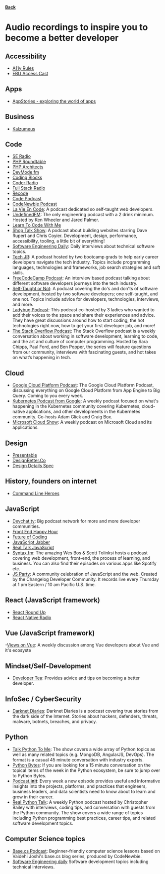**[Back](/README.md/)**

# Audio recordings to inspire you to become a better developer

## Accessibility

- [A11y Rules](https://a11yrules.com/)
- [EBU Access Cast](http://ebuaccesscast.libsyn.com/)

## Apps

- [AppStories - exploring the world of apps](https://appstories.net/)

## Business

- [Kalzumeus](https://www.kalzumeus.com/podcast/)

## Code

- [SE Radio](https://www.se-radio.net/)
- [PHP Roundtable](https://www.phproundtable.com/)
- [PHP Architects](https://www.phparch.com/podcast/)
- [DevMode.fm](https://devmode.fm/)
- [Coding Blocks](https://www.codingblocks.net/)
- [Coder Radio](https://coder.show/)
- [Full Stack Radio](http://www.fullstackradio.com/)
- [Recode](https://www.vox.com/recode-podcasts)
- [Code Podcast](https://codepodcast.com/)
- [CodeNewbie Podcast](https://www.codenewbie.org/podcast)
- [La Vie En Code](https://www.lavieencode.net/podcast/): A podcast dedicated so self-taught web developers.
- [UndefinedFM](https://undefined.fm/): The only engineering podcast with a 2 drink minimum. Hosted by Ken Wheeler and Jared Palmer.
- [Learn To Code With Me](https://learntocodewith.me/podcast/)
- [Shop Talk Show](https://shoptalkshow.com/): A podcast about building websites starring Dave Rupert and Chris Coyier. Development, design, performance, accessibility, tooling, a little bit of everything!
- [Software Engineering Daily](https://softwareengineeringdaily.com/category/all-episodes/exclusive-content/Podcast/): Daily interviews about technical software topics.
- [Tech JR](https://techjr.dev/): A podcast hosted by two bootcamp grads to help early career developers navigate the tech industry. Topics include programming languages, technologies and frameworks, job search strategies and soft skills.
- [FreeCodeCamp Podcast](https://freecodecamp.libsyn.com/): An interview based podcast talking about different software developers journeys into the tech industry.
- [Self-Taught or Not](https://www.selftaughtornot.com/): A podcast covering the do's and don'ts of software development, hosted by two software developers; one self-taught, and one not. Topics include advice for developers, technologies, interviews, and more.
- [Ladybug Podcast](https://www.ladybug.dev/): This podcast co-hosted by 3 ladies who wanted to add their voices to the space and share their experiences and advice. They have great discussions around how to start coding, the hot technologies right now, how to get your first developer job, and more!
- [The Stack Overflow Podcast](https://stackoverflow.blog/podcast/): The Stack Overflow podcast is a weekly conversation about working in software development, learning to code, and the art and culture of computer programming. Hosted by Sara Chipps, Paul Ford, and Ben Popper, the series will feature questions from our community, interviews with fascinating guests, and hot takes on what’s happening in tech.

## Cloud

- [Google Cloud Platform Podcast](https://www.gcppodcast.com/): The Google Cloud Platform Podcast, discussing everything on Google Cloud Platform from App Engine to Big Query. Coming to you every week.
- [Kubernetes Podcast from Google](https://kubernetespodcast.com/): A weekly podcast focused on what's happening in the Kubernetes community covering Kubernetes, cloud-native applications, and other developments in the Kubernetes community. Co-hosts Adam Glick and Craig Box. 
- [Microsoft Cloud Show](http://www.microsoftcloudshow.com/podcast): A weekly podcast on Microsoft Cloud and its applications. 

## Design

- [Presentable](https://www.relay.fm/presentable)
- [DesignBetter.Co](https://www.designbetter.co/podcast)
- [Design Details Spec](https://spec.fm/podcasts/design-details])

## History, founders on internet

- [Command Line Heroes](https://www.redhat.com/en/command-line-heroes)

## JavaScript

- [Devchat.tv](https://devchat.tv): Big podcast network for more and more developer communities.
- [Front End Happy Hour](https://frontendhappyhour.com)
- [Future of Coding](https://futureofcoding.org/episodes/)
- [JavaScript Jabber](https://devchat.tv/js-jabber/)
- [Real Talk JavaScript](https://realtalkjavascript.simplecast.fm/)
- [Syntax.fm](https://syntax.fm/): The amazing Wes Bos & Scott Tolinksi hosts a podcast covering web development, front-end, the process of learning, and business. You can also find their episodes on various apps like Spotify etc.
- [JS Party](https://changelog.com/jsparty): A community celebration of JavaScript and the web. Created by the Changelog Developer Community. It records live every Thursday at 1 pm Eastern / 10 am Pacific U.S. time.

## React (JavaScript framework)

- [React Round Up](https://devchat.tv/react-round-up/)
- [React Native Radio](https://devchat.tv/react-native-radio/)

## Vue (JavaScript framework)

-[Views on Vue](https://devchat.tv/views-on-vue/): A weekly discussion among Vue developers about Vue and it's ecosyste

## Mindset/Self-Development

- [Developer Tea](https://spec.fm/podcasts/developer-tea): Provides advice and tips on becoming a better developer.

## InfoSec / CyberSecurity

- [Darknet Diaries](https://darknetdiaries.com/): Darknet Diaries is a podcast covering true stories from the dark side of the Internet. Stories about hackers, defenders, threats, malware, botnets, breaches, and privacy.

## Python

- [Talk Python To Me](https://talkpython.fm/): The show covers a wide array of Python topics as well as many related topics (e.g. MongoDB, AngularJS, DevOps).
  The format is a casual 45 minute conversation with industry experts.
- [Python Bytes](https://pythonbytes.fm/): If you are looking for a 15 minute conversation on the topical items of the week in the Python ecosystem, be sure to jump over to Python Bytes.
- [Podcast.**init**](https://www.pythonpodcast.com/): Every week a new episode provides useful and informative insights into the projects, platforms, and practices that engineers, business leaders, and data scientists need to know about to learn and grow in their career.
- [Real Python Talk](https://realpython.com/podcasts/rpp/): A weekly Python podcast hosted by Christopher Bailey with interviews, coding tips, and conversation with guests from the Python community. The show covers a wide range of topics including Python programming best practices, career tips, and related software development topics.




## Computer Science topics

- [Base.cs Podcast](https://www.codenewbie.org/basecs): Beginner-friendly computer science lessons based on Vaidehi Joshi's base.cs blog series, produced by CodeNewbie.
- [Software Engineering daily](https://softwareengineeringdaily.com/) Software development topics including technical interviews.
